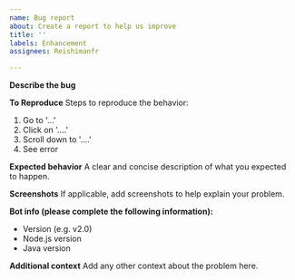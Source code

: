```yaml
---
name: Bug report
about: Create a report to help us improve
title: ''
labels: Enhancement
assignees: Reishimanfr

---
```


**Describe the bug**

**To Reproduce**
Steps to reproduce the behavior:
1. Go to '...'
2. Click on '....'
3. Scroll down to '....'
4. See error

**Expected behavior**
A clear and concise description of what you expected to happen.

**Screenshots**
If applicable, add screenshots to help explain your problem.

**Bot info (please complete the following information):**
 - Version (e.g. v2.0)
 - Node.js version
 - Java version

**Additional context**
Add any other context about the problem here.
